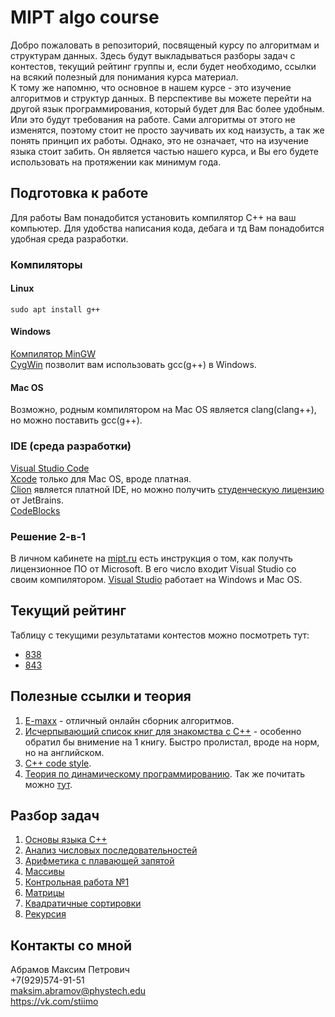 # MIPT algo course
Добро пожаловать в репозиторий, посвященый курсу по алгоритмам и структурам данных. Здесь будут выкладываться разборы задач с контестов, текущий рейтинг группы и, если будет необходимо, ссылки на всякий полезный для понимания курса материал.<br>
К тому же напомню, что основное в нашем курсе - это изучение алгоритмов и структур данных. В перспективе вы можете перейти на другой язык программирования, который будет для Вас более удобным. Или это будут требования на работе. Сами алгоритмы от этого не изменятся, поэтому стоит не просто заучивать их код наизусть, а так же понять принцип их работы. Однако, это не означает, что на изучение языка стоит забить. Он является частью нашего курса, и Вы его будете использовать на протяжении как минимум года.<br>

## Подготовка к работе
Для работы Вам понадобится установить компилятор C++ на ваш компьютер. Для удобства написания кода, дебага и тд Вам понадобится удобная среда разработки. 

### Компиляторы
#### Linux
`sudo apt install g++`

#### Windows
[Компилятор MinGW](https://osdn.net/projects/mingw/releases/)<br>
[CygWin](https://cygwin.com/install.html) позволит вам использовать gcc(g++) в Windows. 

#### Mac OS
Возможно, родным компилятором на Mac OS является clang(clang++), но можно поставить gcc(g++).

### IDE (среда разработки)

[Visual Studio Code](https://code.visualstudio.com/#alt-downloads)<br>
[Xcode](https://developer.apple.com/xcode/) только для Mac OS, вроде платная.<br>
[Clion](https://www.jetbrains.com/clion/download/#section=linux) является платной IDE, но можно получить [студенческую лицензию](https://jetbrains.ru/students/classroom-licenses/free-classroom-licenses/) от JetBrains.<br> 
[CodeBlocks](http://www.codeblocks.org/downloads/binaries)

### Решение 2-в-1
В личном кабинете на [mipt.ru](https://mipt.ru) есть инструкция о том, как получть лицензионное ПО от Microsoft. В его число входит Visual Studio со своим компилятором. [Visual Studio](https://visualstudio.microsoft.com/vs/) работает на Windows и Mac OS.

## Текущий рейтинг
Таблицу с текущими результатами контестов можно посмотреть тут:
+	[838](Results_838.ipynb)
+	[843](Results_843.ipynb)

## Полезные ссылки и теория
1. [E-maxx](http://e-maxx.ru/algo/) - отличный онлайн сборник алгоритмов.
2. [Исчерпывающий список книг для знакомства с C++](https://tproger.ru/books/cpp-books-beginners/) - особенно обратил бы внимение на 1 книгу. Быстро пролистал, вроде на норм, но на английском.
3. [C++ code style](theory/cpp_code_style.md).
4. [Теория по динамическому программированию](theory/dp.ipynb). Так же почитать можно [тут](https://neerc.ifmo.ru/wiki/index.php?title=Динамическое_программирование).
​
## Разбор задач
1. [Основы языка C++](solutions/lab4.md)
2. [Анализ числовых последовательностей](solutions/lab5.md)
3. [Арифметика с плавающей запятой](solutions/lab6.ipynb)
4. [Массивы](solutions/lab7.md)
5. [Контрольная работа №1](solutions/cw1.md)
6. [Матрицы](solutions/lab9.md)
7. [Квадратичные сортировки](solutions/lab11.md)
8. [Рекурсия](solutions/lab12.md)

## Контакты со мной
Абрамов Максим Петрович<br>
+7(929)574-91-51<br>
<a href="mailto:maksim.abramov@phystech.edu">maksim.abramov@phystech.edu</a><br>
<a href="https://vk.com/stiimo">https://vk.com/stiimo</a>
